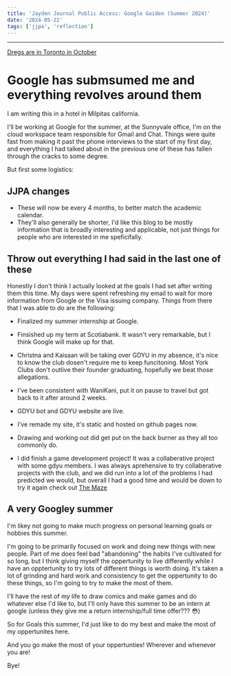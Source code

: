 ```yaml
---
title: 'Jayden Journal Public Access: Google Gaiden (Summer 2024)'
date: '2024-05-22'
tags: ['jjpa', 'reflection']
---
```


---

[Dregs are in Toronto in October](https://youtu.be/tBemAEmzOqU?si=pEUMJdZNgxhag6p7)

# Google has submsumed me and everything revolves around them

I am writing this in a hotel in Milpitas california.

I'll be working at Google for the summer, at the Sunnyvale office, I'm on the cloud workspace team responsible for Gmail and Chat. Things were quite fast from making it past the phone interviews to the start of my first day, and everything I had talked about in the previous one of these has fallen through the cracks to some degree.

But first some logistics:

## JJPA changes

- These will now be every 4 months, to better match the academic calendar.
- They'll also generally be shorter, I'd like this blog to be mostly information that is broadly interesting and applicable, not just things for people who are interested in me speficifally.

## Throw out everything I had said in the last one of these

Honestly I don't think I actually looked at the goals I had set after writing them this time. My days were spent refreshing my email to wait for more information from Google or the Visa issuing company. Things from there that I was able to do are the following:

- Finalized my summer internship at Google.

- Finsished up my term at Scotiabank. It wasn't very remarkable, but I think Google will make up for that.

- Christna and Kaisaan will be taking over GDYU in my absence, it's nice to know the club dosen't require me to keep funcitoning. Most York Clubs don't outlive their founder graduating, hopefully we beat those allegations.

- I've been consistent with WaniKani, put it on pause to travel but got back to it after around 2 weeks.

- GDYU bot and GDYU website are live.

- I've remade my site, it's static and hosted on github pages now.

- Drawing and working out did get put on the back burner as they all too commonly do.

- I did finish a game development project! It was a collaberative project with some gdyu members. I was always aprehensive to try collaberative projects with the club, and we did run into a lot of the problems I had predicted we would, but overall I had a good time and would be down to try it again
  check out [The Maze](https://github.com/GDYUClub/The-Maze)

## A very Googley summer

I'm likey not going to make much progress on personal learning goals or hobbies this summer.

I'm going to be primarily focused on work and doing new things with new people. Part of me does feel bad "abandoning" the habits I've cultivated for so long, but I think giving myself the oppertunity to live differently while I have an opptertunity to try lots of different things is worth doing. It's taken a lot of grinding and hard work and consistency to get the oppertunity to do these things, so I'm going to try to make the most of them.

I'll have the rest of my life to draw comics and make games and do whatever else I'd like to, but I'll only have this summer to be an intern at google (unless they give me a return internship/full time offer??? 😳)

So for Goals this summer, I'd just like to do my best and make the most of my oppertunites here.

And you go make the most of your oppertunties! Wherever and whenever you are!

Bye!
